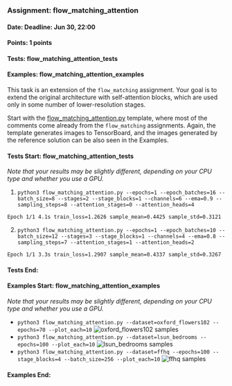 ### Assignment: flow_matching_attention
#### Date: Deadline: Jun 30, 22:00
#### Points: 1 points
#### Tests: flow_matching_attention_tests
#### Examples: flow_matching_attention_examples

This task is an extension of the `flow_matching` assignment. Your goal is
to extend the original architecture with self-attention blocks,
which are used only in some number of lower-resolution stages.

Start with the [flow_matching_attention.py](https://github.com/ufal/npfl138/tree/master/labs/13/flow_matching_attention.py)
template, where most of the comments come already from the `flow_matching` assignments.
Again, the template generates images to TensorBoard, and the images generated by
the reference solution can be also seen in the Examples.

#### Tests Start: flow_matching_attention_tests
_Note that your results may be slightly different, depending on your CPU type and whether you use a GPU._

1. `python3 flow_matching_attention.py --epochs=1 --epoch_batches=16 --batch_size=8 --stages=2 --stage_blocks=1 --channels=6 --ema=0.9 --sampling_steps=8 --attention_stages=0 --attention_heads=4`
```
Epoch 1/1 4.1s train_loss=1.2626 sample_mean=0.4425 sample_std=0.3121
```

2. `python3 flow_matching_attention.py --epochs=1 --epoch_batches=10 --batch_size=12 --stages=3 --stage_blocks=1 --channels=4 --ema=0.8 --sampling_steps=7 --attention_stages=1 --attention_heads=2`
```
Epoch 1/1 3.3s train_loss=1.2907 sample_mean=0.4337 sample_std=0.3267
```
#### Tests End:
#### Examples Start: flow_matching_attention_examples
_Note that your results may be slightly different, depending on your CPU type and whether you use a GPU._
- `python3 flow_matching_attention.py --dataset=oxford_flowers102 --epochs=70 --plot_each=10`
![oxford_flowers102 samples](https://ufal.mff.cuni.cz/~straka/courses/npfl138/2425/demos/flow_matching_attention-oxford_flowers102.webp)
- `python3 flow_matching_attention.py --dataset=lsun_bedrooms --epochs=100 --plot_each=10`
![lsun_bedrooms samples](https://ufal.mff.cuni.cz/~straka/courses/npfl138/2425/demos/flow_matching_attention-lsun_bedrooms.webp)
- `python3 flow_matching_attention.py --dataset=ffhq --epochs=100 --stage_blocks=4 --batch_size=256 --plot_each=10`
![ffhq samples](https://ufal.mff.cuni.cz/~straka/courses/npfl138/2425/demos/flow_matching_attention-ffhq.webp)
#### Examples End:
